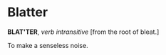# Blatter

**BLAT'TER**, _verb intransitive_ \[from the root of bleat.\]

To make a senseless noise.